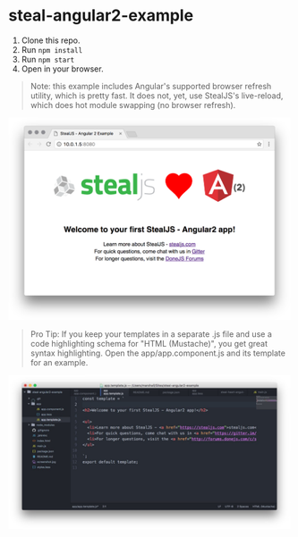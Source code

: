 # steal-angular2-example

1. Clone this repo.
2. Run `npm install`
3. Run `npm start`
4. Open in your browser.

> Note: this example includes Angular's supported browser refresh utility, which is pretty fast.  It does not, yet, use StealJS's live-reload, which does hot module swapping (no browser refresh).

![Steal-Angular2 Example Screenshot](https://raw.githubusercontent.com/stealjs/steal-angular2-example/master/screenshot.png "Simple Steal-Angular2 Example App")

> Pro Tip: If you keep your templates in a separate .js file and use a code highlighting schema for "HTML (Mustache)", you get great syntax highlighting.  Open the app/app.component.js and its template for an example.

![Steal-Angular2 Template Screenshot](https://raw.githubusercontent.com/stealjs/steal-angular2-example/master/template-highlighting-tip.jpg "Better Code Highlighting for Angular2 Templates")
